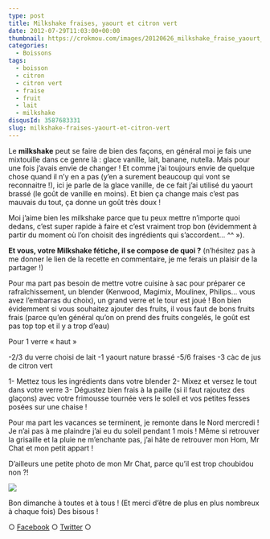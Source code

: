 ```yaml
---
type: post
title: Milkshake fraises, yaourt et citron vert
date: 2012-07-29T11:03:00+00:00
thumbnail: https://crokmou.com/images/20120626_milkshake_fraise_yaourt_citron_0008.jpg
categories:
  - Boissons
tags:
  - boisson
  - citron
  - citron vert
  - fraise
  - fruit
  - lait
  - milkshake
disqusId: 3587683331
slug: milkshake-fraises-yaourt-et-citron-vert
---
```


Le **milkshake** peut se faire de bien des façons, en général moi je fais une mixtouille dans ce genre là : glace vanille, lait, banane, nutella. Mais pour une fois j’avais envie de changer ! Et comme j’ai toujours envie de quelque chose quand il n’y en a pas (y’en a surement beaucoup qui vont se reconnaitre !), ici je parle de la glace vanille, de ce fait j’ai utilisé du yaourt brassé (le goût de vanille en moins). Et bien ça change mais c’est pas mauvais du tout, ça donne un goût très doux !

Moi j’aime bien les milkshake parce que tu peux mettre n’importe quoi dedans, c’est super rapide à faire et c’est vraiment trop bon (évidemment à partir du moment où l’on choisit des ingrédients qui s’accordent… ^^ »).

**Et vous, votre Milkshake fétiche, il se compose de quoi ?** (n’hésitez pas à me donner le lien de la recette en commentaire, je me ferais un plaisir de la partager !)

Pour ma part pas besoin de mettre votre cuisine à sac pour préparer ce rafraîchissement, un blender (Kenwood, Magimix, Moulinex, Philips… vous avez l’embarras du choix), un grand verre et le tour est joué ! Bon bien évidemment si vous souhaitez ajouter des fruits, il vous faut de bons fruits frais (parce qu’en général qu’on on prend des fruits congelés, le goût est pas top top et il y a trop d’eau)

Pour 1 verre « haut »

-2/3 du verre choisi de lait
-1 yaourt nature brassé
-5/6 fraises
-3 càc de jus de citron vert

1- Mettez tous les ingrédients dans votre blender
2- Mixez et versez le tout dans votre verre
3- Dégustez bien frais à la paille (si il faut rajoutez des glaçons) avec votre frimousse tournée vers le soleil et vos petites fesses posées sur une chaise !

Pour ma part les vacances se terminent, je remonte dans le Nord mercredi ! Je n’ai pas à me plaindre j’ai eu du soleil pendant 1 mois ! Même si retrouver la grisaille et la pluie ne m’enchante pas, j’ai hâte de retrouver mon Hom, Mr Chat et mon petit appart !

D’ailleurs une petite photo de mon Mr Chat, parce qu’il est trop choubidou non ?!

[![](http://3.bp.blogspot.com/--pfOF4vECfU/UBUIxg8WNgI/AAAAAAAACww/e_-e0AntWgA/s400/481985_373430912724107_1787087041_n.jpg)](http://3.bp.blogspot.com/--pfOF4vECfU/UBUIxg8WNgI/AAAAAAAACww/e_-e0AntWgA/s1600/481985_373430912724107_1787087041_n.jpg)

Bon dimanche à toutes et à tous ! (Et merci d’être de plus en plus nombreux à chaque fois) Des bisous !

○ [Facebook](https://www.facebook.com/crokmou.blog) ○ [Twitter](https://twitter.com/Crokmou) ○